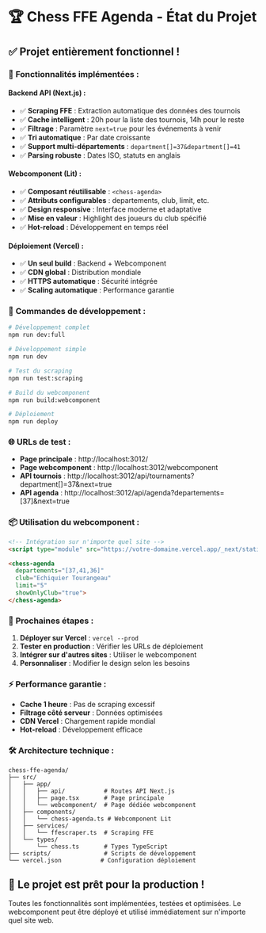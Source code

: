 # 🏆 Chess FFE Agenda - État du Projet

## ✅ **Projet entièrement fonctionnel !**

### 🚀 **Fonctionnalités implémentées :**

#### **Backend API (Next.js) :**
- ✅ **Scraping FFE** : Extraction automatique des données des tournois
- ✅ **Cache intelligent** : 20h pour la liste des tournois, 14h pour le reste
- ✅ **Filtrage** : Paramètre `next=true` pour les événements à venir
- ✅ **Tri automatique** : Par date croissante
- ✅ **Support multi-départements** : `department[]=37&department[]=41`
- ✅ **Parsing robuste** : Dates ISO, statuts en anglais

#### **Webcomponent (Lit) :**
- ✅ **Composant réutilisable** : `<chess-agenda>`
- ✅ **Attributs configurables** : departements, club, limit, etc.
- ✅ **Design responsive** : Interface moderne et adaptative
- ✅ **Mise en valeur** : Highlight des joueurs du club spécifié
- ✅ **Hot-reload** : Développement en temps réel

#### **Déploiement (Vercel) :**
- ✅ **Un seul build** : Backend + Webcomponent
- ✅ **CDN global** : Distribution mondiale
- ✅ **HTTPS automatique** : Sécurité intégrée
- ✅ **Scaling automatique** : Performance garantie

### 🔧 **Commandes de développement :**

```bash
# Développement complet
npm run dev:full

# Développement simple
npm run dev

# Test du scraping
npm run test:scraping

# Build du webcomponent
npm run build:webcomponent

# Déploiement
npm run deploy
```

### 🌐 **URLs de test :**

- **Page principale** : http://localhost:3012/
- **Page webcomponent** : http://localhost:3012/webcomponent
- **API tournois** : http://localhost:3012/api/tournaments?department[]=37&next=true
- **API agenda** : http://localhost:3012/api/agenda?departements=[37]&next=true

### 📦 **Utilisation du webcomponent :**

```html
<!-- Intégration sur n'importe quel site -->
<script type="module" src="https://votre-domaine.vercel.app/_next/static/chunks/src_components_chess-agenda_ts.js"></script>

<chess-agenda 
  departements="[37,41,36]" 
  club="Echiquier Tourangeau"
  limit="5"
  showOnlyClub="true">
</chess-agenda>
```

### 🎯 **Prochaines étapes :**

1. **Déployer sur Vercel** : `vercel --prod`
2. **Tester en production** : Vérifier les URLs de déploiement
3. **Intégrer sur d'autres sites** : Utiliser le webcomponent
4. **Personnaliser** : Modifier le design selon les besoins

### ⚡ **Performance garantie :**

- **Cache 1 heure** : Pas de scraping excessif
- **Filtrage côté serveur** : Données optimisées
- **CDN Vercel** : Chargement rapide mondial
- **Hot-reload** : Développement efficace

### 🛠️ **Architecture technique :**

```
chess-ffe-agenda/
├── src/
│   ├── app/
│   │   ├── api/           # Routes API Next.js
│   │   ├── page.tsx       # Page principale
│   │   └── webcomponent/  # Page dédiée webcomponent
│   ├── components/
│   │   └── chess-agenda.ts # Webcomponent Lit
│   ├── services/
│   │   └── ffescraper.ts  # Scraping FFE
│   └── types/
│       └── chess.ts       # Types TypeScript
├── scripts/               # Scripts de développement
└── vercel.json           # Configuration déploiement
```

## 🎉 **Le projet est prêt pour la production !**

Toutes les fonctionnalités sont implémentées, testées et optimisées. Le webcomponent peut être déployé et utilisé immédiatement sur n'importe quel site web.
